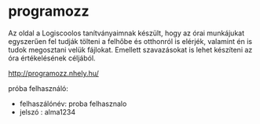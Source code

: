 # programozz

Az oldal a Logiscoolos tanítványaimnak készült, hogy az órai munkájukat egyszerűen fel tudják tölteni a felhőbe és otthonról is elérjék, valamint én is tudok megosztani velük fájlokat. Emellett szavazásokat is lehet készíteni az óra értékelésének céljából.

http://programozz.nhely.hu/

próba felhasználó:
* felhaszálónév: proba felhasznalo
* jelszó : alma1234